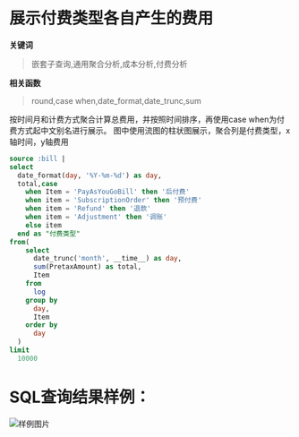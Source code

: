 # 展示付费类型各自产生的费用
**关键词**
> 嵌套子查询,通用聚合分析,成本分析,付费分析

**相关函数**
> round,case when,date_format,date_trunc,sum

按时间月和计费方式聚合计算总费用，并按照时间排序，再使用case when为付费方式起中文别名进行展示。
图中使用流图的柱状图展示，聚合列是付费类型，x轴时间，y轴费用


```SQL
source :bill |
select
  date_format(day, '%Y-%m-%d') as day,
  total,case
    when Item = 'PayAsYouGoBill' then '后付费'
    when item = 'SubscriptionOrder' then '预付费'
    when item = 'Refund' then '退款'
    when item = 'Adjustment' then '调账'
    else item
  end as "付费类型"
from(
    select
      date_trunc('month', __time__) as day,
      sum(PretaxAmount) as total,
      Item
    from
      log
    group by
      day,
      Item
    order by
      day
  )
limit
  10000
```

# SQL查询结果样例：

![样例图片](http://slsconsole.oss-cn-hangzhou.aliyuncs.com/sql_sample/%E8%B4%A6%E5%8D%95%E6%80%BB%E8%A7%88%E5%92%8C%E9%A2%84%E6%B5%8B_dashboard-demo1572931093259%20(1).png)